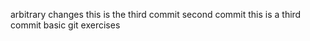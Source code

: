  arbitrary changes this is the third commit second commit this is a third commit basic git exercises
